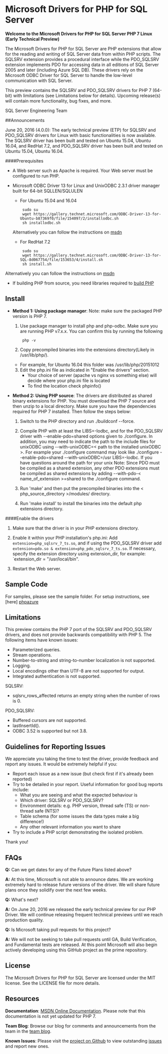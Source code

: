 # Microsoft Drivers for PHP for SQL Server

**Welcome to the Microsoft Drivers for PHP for SQL Server PHP 7 Linux (Early Technical Preview)**

The Microsoft Drivers for PHP for SQL Server are PHP extensions that allow for the reading and writing of SQL Server data from within PHP scripts. The SQLSRV extension provides a procedural interface while the PDO_SQLSRV extension implements PDO for accessing data in all editions of SQL Server 2005 and later (including Azure SQL DB). These drivers rely on the Microsoft ODBC Driver for SQL Server to handle the low-level communication with SQL Server.

This preview contains the SQLSRV and PDO_SQLSRV drivers for PHP 7 (64-bit) with limitations (see Limitations below for details).  Upcoming release(s) will contain more functionality, bug fixes, and more.

SQL Server Engineering Team

##Announcements

June 20, 2016 (4.0.0): The early technical preview (ETP) for SQLSRV and PDO_SQLSRV drivers for Linux with basic functionalities is now available. The SQLSRV driver has been built and tested on Ubuntu 15.04, Ubuntu 16.04, and RedHat 7.2, and PDO_SQLSRV driver has been built and tested on Ubuntu 15.04, Ubuntu 16.04.

####Prerequisites

 - A Web server such as Apache is required. Your Web server must be configured to run PHP.
 - Microsoft ODBC Driver 13 for Linux and UnixODBC 2.3.1 driver manager built for 64-bit SQLLEN/SQLULEN
		
	 - For Ubuntu 15.04 and 16.04

		    sudo su
		    wget https://gallery.technet.microsoft.com/ODBC-Driver-13-for-Ubuntu-b87369f0/file/154097/2/installodbc.sh
		    sh installodbc.sh
	Alternatively you can follow the instructions on [msdn]()

	 - For RedHat 7.2 
	 
		    sudo su
    		wget https://gallery.technet.microsoft.com/ODBC-Driver-13-for-SQL-8d067754/file/153653/4/install.sh
    		sh install.sh
Alternatively you can follow the instructions on [msdn]()

 - If building PHP from source, you need libraries required to [build PHP][PHPMan]

## Install

 - **Method 1: Using package  manager**:
	Note: make sure the packaged  PHP version is PHP 7.
	1. Use package manager to install php and php-odbc. Make sure you are running PHP v7.x.x. You can confirm this by running the following
	

			php -v

	2. Copy precompiled binaries into the extensions directory(Likely in /usr/lib/php/).
	
	 - For example, for Ubuntu 16.04 this folder was /usr/lib/php/20151012

	3. Edit the php.ini file as indicated  in "Enable the drivers" section.
		- Your choice of server (apache vs nginx vs something else) will decide where your php.ini file is located
		- To find the location check phpinfo()

 - **Method 2: Using PHP source**:
	The drivers are distributed as shared binary extensions for PHP. You must download the PHP 7 source and then unzip to a local directory. Make sure you have the dependencies required for PHP 7 installed. Then follow the steps below:

	1. Switch to the PHP directory and run ./buildconf --force.

	2. Compile PHP with at least the LIBS=-lodbc, and for the PDO_SQLSRV driver with --enable-pdo=shared options given to ./configure. In addition, you may need to indicate the path to the include files for unixODBC using --with-unixODBC=< path to the installed unixODBC >. For example your ./configure command may look like ./configure --enable-pdo=shared --with-unixODBC=/usr LIBS=-lodbc. If you have questions around the path for your unix
	Note: Since PDO must be compiled as a shared extension, any other PDO extensions must be compiled as shared extensions by adding --with-pdo-< name_of_extension >=shared to the ./configure command.

	3. Run 'make' and then put the precompiled binaries into the < php_source_directory >/modules/ directory.

	4. Run 'make install' to install the binaries into the default php extensions directory.

####Enable the drivers

1. Make sure that the driver is in your PHP extensions directory.

2. Enable it within your PHP installation's php.ini: Add `extension=php_sqlsrv_7_ts.so`, and if using the PDO_SQLSRV driver add `extension=pdo.so & extension=php_pdo_sqlsrv_7_ts.so`. If necessary, specify the extension directory using extension_dir, for example: `extension_dir = "/usr/local/bin".

3. Restart the Web server.

## Sample Code
For samples, please see the sample folder.  For setup instructions, see [here] [phpazure]

## Limitations

This preview contains the PHP 7 port of the SQLSRV and PDO_SQLSRV drivers, and does not provide backwards compatibility with PHP 5. The following items have known issues:

- Parameterized queries.
- Stream operations.
- Number-to-string and string-to-number localization is not supported.
- Logging.
- Local encodings other than UTF-8 are not supported for output.
- Integrated authentication is not supported.

SQLSRV:

- sqlsrv_rows_affected returns an empty string when the number of rows is 0.

PDO_SQLSRV:

-  Buffered cursors are not supported.
- lastInsertId().
- ODBC 3.52 is supported but not 3.8.


## Guidelines for Reporting Issues
We appreciate you taking the time to test the driver, provide feedback and report any issues.  It would be extremely helpful if you:

- Report each issue as a new issue (but check first if it's already been reported)
- Try to be detailed in your report. Useful information for good bug reports include:
  * What you are seeing and what the expected behaviour is
  * Which driver: SQLSRV or PDO_SQLSRV?
  * Environment details: e.g. PHP version, thread safe (TS) or non-thread safe (NTS)?
  * Table schema (for some issues the data types make a big difference!)
  * Any other relevant information you want to share
- Try to include a PHP script demonstrating the isolated problem.

Thank you!

## FAQs
**Q:** Can we get dates for any of the Future Plans listed above?

**A:** At this time, Microsoft is not able to announce dates. We are working extremely hard to release future versions of the driver. We will share future plans once they solidify over the next few weeks. 

**Q:** What's next?

**A:** On June 20, 2016 we released the early technical preview for our PHP Driver. We will continue releasing frequent technical previews until we reach production quality.

**Q:** Is Microsoft taking pull requests for this project?

**A:** We will not be seeking to take pull requests until GA, Build Verification, and Fundamental tests are released. At this point Microsoft will also begin actively developing using this GitHub project as the prime repository.



## License

The Microsoft Drivers for PHP for SQL Server are licensed under the MIT license.  See the LICENSE file for more details.

## Resources

**Documentation**: [MSDN Online Documentation][phpdoc].  Please note that this documentation is not yet updated for PHP 7.

**Team Blog**: Browse our blog for comments and announcements from the team in the [team blog][blog].

**Known Issues**: Please visit the [project on Github][project] to view outstanding [issues][issues] and report new ones.

[blog]: http://blogs.msdn.com/b/sqlphp/

[project]: https://github.com/Azure/msphpsql

[issues]: https://github.com/Azure/msphpsql/issues

[phpweb]: http://php.net

[phpbuild]: https://wiki.php.net/internals/windows/stepbystepbuild

[phpdoc]: http://msdn.microsoft.com/library/dd903047%28SQL.11%29.aspx

[odbc11]: https://www.microsoft.com/download/details.aspx?id=36434

[odbc13]: https://www.microsoft.com/download/details.aspx?id=50420

[odbcLinux]: https://msdn.microsoft.com/library/hh568454(v=sql.110).aspx

[phpazure]: https://azure.microsoft.com/documentation/articles/sql-database-develop-php-simple-windows/

[PHPMan]: http://php.net/manual/install.unix.php

[LinuxDM]: https://msdn.microsoft.com/library/hh568449(v=sql.110).aspx
